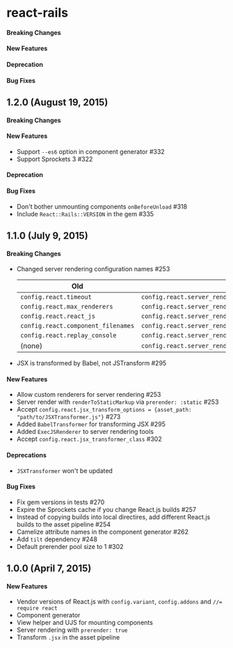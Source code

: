 # react-rails

#### Breaking Changes

#### New Features

#### Deprecation

#### Bug Fixes

## 1.2.0 (August 19, 2015)

#### Breaking Changes

#### New Features

- Support `--es6` option in component generator #332
- Support Sprockets 3 #322

#### Deprecation

#### Bug Fixes

- Don't bother unmounting components `onBeforeUnload` #318
- Include `React::Rails::VERSION` in the gem #335

## 1.1.0 (July 9, 2015)

#### Breaking Changes

- Changed server rendering configuration names #253

  |  Old | New  |
  | ---- | ---- |
  | `config.react.timeout` | `config.react.server_renderer_timeout` |
  | `config.react.max_renderers` | `config.react.server_renderer_pool_size` |
  | `config.react.react_js` | `config.react.server_renderer_options[:files]` |
  | `config.react.component_filenames` | `config.react.server_renderer_options[:files]` |
  | `config.react.replay_console` | `config.react.server_renderer_options[:replay_console]` |
  | (none) | `config.react.server_renderer` |

- JSX is transformed by Babel, not JSTransform #295

#### New Features

- Allow custom renderers for server rendering #253
- Server render with `renderToStaticMarkup` via `prerender: :static` #253
- Accept `config.react.jsx_transform_options = {asset_path: "path/to/JSXTransformer.js"}` #273
- Added `BabelTransformer` for transforming JSX #295
- Added `ExecJSRenderer` to server rendering tools
- Accept `config.react.jsx_transformer_class` #302

#### Deprecations

- `JSXTransformer` won't be updated

#### Bug Fixes

- Fix gem versions in tests #270
- Expire the Sprockets cache if you change React.js builds #257
- Instead of copying builds into local directires, add different React.js builds to the asset pipeline #254
- Camelize attribute names in the component generator #262
- Add `tilt` dependency #248
- Default prerender pool size to 1 #302


## 1.0.0 (April 7, 2015)

#### New Features

- Vendor versions of React.js with `config.variant`, `config.addons` and `//= require react`
- Component generator
- View helper and UJS for mounting components
- Server rendering with `prerender: true`
- Transform `.jsx` in the asset pipeline
